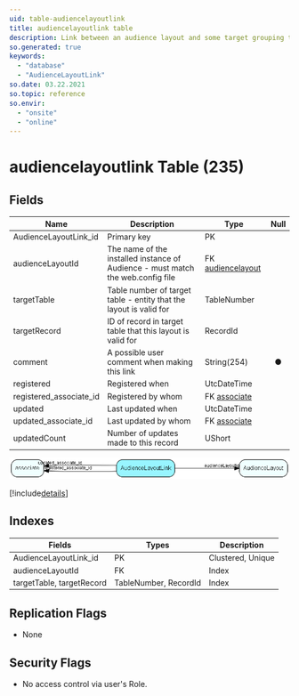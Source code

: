 ```yaml
---
uid: table-audiencelayoutlink
title: audiencelayoutlink table
description: Link between an audience layout and some target grouping table - might be Role or Category
so.generated: true
keywords:
  - "database"
  - "AudienceLayoutLink"
so.date: 03.22.2021
so.topic: reference
so.envir:
  - "onsite"
  - "online"
---
```


# audiencelayoutlink Table (235)

## Fields

| Name | Description | Type | Null |
|------|-------------|------|:----:|
|AudienceLayoutLink\_id|Primary key|PK| |
|audienceLayoutId|The name of the installed instance of Audience - must match the web.config file|FK [audiencelayout](audiencelayout.md)| |
|targetTable|Table number of target table - entity that the layout is valid for|TableNumber| |
|targetRecord|ID of record in target table that this layout is valid for|RecordId| |
|comment|A possible user comment when making this link|String(254)|&#x25CF;|
|registered|Registered when|UtcDateTime| |
|registered\_associate\_id|Registered by whom|FK [associate](associate.md)| |
|updated|Last updated when|UtcDateTime| |
|updated\_associate\_id|Last updated by whom|FK [associate](associate.md)| |
|updatedCount|Number of updates made to this record|UShort| |


![AudienceLayoutLink table relationship diagram](./media/AudienceLayoutLink.png)

[!include[details](./includes/AudienceLayoutLink.md)]

## Indexes

| Fields | Types | Description |
|--------|-------|-------------|
|AudienceLayoutLink\_id |PK |Clustered, Unique |
|audienceLayoutId |FK |Index |
|targetTable, targetRecord |TableNumber, RecordId |Index |

## Replication Flags

* None

## Security Flags

* No access control via user's Role.

